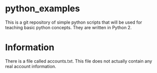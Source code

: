 # python_examples

This is a git repository of simple python scripts that will be used for teaching basic python concepts. They are written in Python 2. 


# Information

There is a file called accounts.txt. This file does not actually contain any real account information. 

